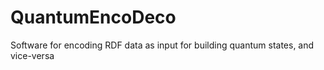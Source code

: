# QuantumEncoDeco
Software for encoding RDF data as input for building quantum states, and vice-versa 
